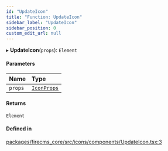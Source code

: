 ```yaml
---
id: "UpdateIcon"
title: "Function: UpdateIcon"
sidebar_label: "UpdateIcon"
sidebar_position: 0
custom_edit_url: null
---
```


▸ **UpdateIcon**(`props`): `Element`

#### Parameters

| Name | Type |
| :------ | :------ |
| `props` | [`IconProps`](../types/IconProps.md) |

#### Returns

`Element`

#### Defined in

[packages/firecms_core/src/icons/components/UpdateIcon.tsx:3](https://github.com/FireCMSco/firecms/blob/d45f3739/packages/firecms_core/src/icons/components/UpdateIcon.tsx#L3)
